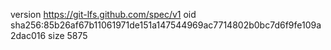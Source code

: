 version https://git-lfs.github.com/spec/v1
oid sha256:85b26af67b11061971de151a147544969ac7714802b0bc7d6f9fe109a2dac016
size 5875
